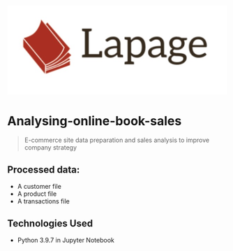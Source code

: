 ![alt text](https://github.com/CasperJaa/Analysing-e-commerce-book-sales/blob/main/Logo.jpg?raw=true)

# Analysing-online-book-sales
> E-commerce site data preparation and sales analysis to improve company strategy

## Processed data:

 - A customer file
 - A product file
 - A transactions file
 
## Technologies Used
- Python 3.9.7 in Jupyter Notebook
